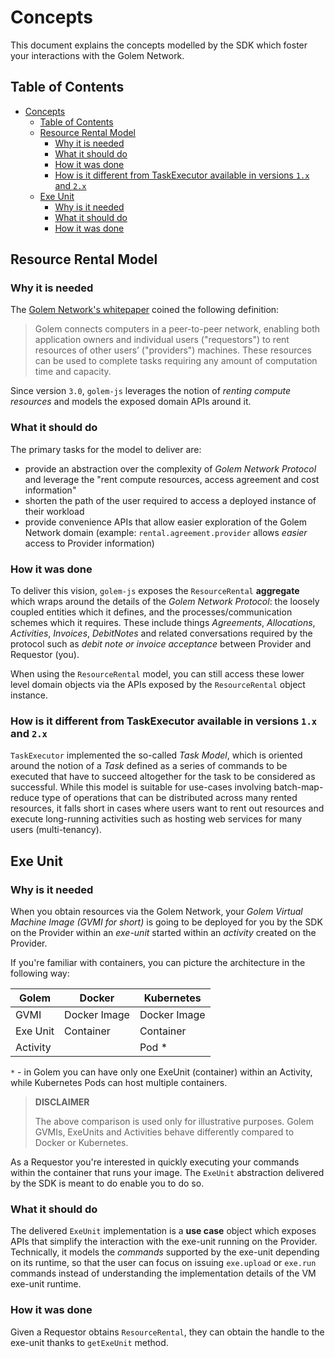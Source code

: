 # Concepts

This document explains the concepts modelled by the SDK which foster your interactions with the Golem Network.

## Table of Contents

<!-- TOC -->

- [Concepts](#concepts)
  - [Table of Contents](#table-of-contents)
  - [Resource Rental Model](#resource-rental-model)
    - [Why it is needed](#why-it-is-needed)
    - [What it should do](#what-it-should-do)
    - [How it was done](#how-it-was-done)
    - [How is it different from TaskExecutor available in versions `1.x` and `2.x`](#how-is-it-different-from-taskexecutor-available-in-versions-1x-and-2x)
  - [Exe Unit](#exe-unit)
    - [Why is it needed](#why-is-it-needed)
    - [What it should do](#what-it-should-do-1)
    - [How it was done](#how-it-was-done-1)
    <!-- TOC -->

## Resource Rental Model

### Why it is needed

The [Golem Network's whitepaper](https://assets.website-files.com/62446d07873fde065cbcb8d5/62446d07873fdeb626bcb927_Golemwhitepaper.pdf) coined the following definition:

> Golem connects computers in a peer-to-peer network, enabling both application
> owners and individual users ("requestors") to rent resources of other users’
> ("providers") machines. These resources can be used to complete tasks requiring any
> amount of computation time and capacity.

Since version `3.0`, `golem-js` leverages the notion of _renting compute resources_ and models the exposed domain APIs around it.

### What it should do

The primary tasks for the model to deliver are:

- provide an abstraction over the complexity of _Golem Network Protocol_ and leverage the "rent compute resources, access agreement and cost information"
- shorten the path of the user required to access a deployed instance of their workload
- provide convenience APIs that allow easier exploration of the Golem Network domain (example: `rental.agreement.provider` allows _easier_ access to Provider information)

### How it was done

To deliver this vision, `golem-js` exposes the `ResourceRental` **aggregate** which wraps around the details of the _Golem Network Protocol_: the loosely coupled entities which it defines, and the processes/communication schemes which it requires. These include things _Agreements_, _Allocations_, _Activities_, _Invoices_, _DebitNotes_ and related conversations required by the protocol such as _debit note or invoice acceptance_ between Provider and Requestor (you).

When using the `ResourceRental` model, you can still access these lower level domain objects via the APIs exposed by the `ResourceRental` object instance.

### How is it different from TaskExecutor available in versions `1.x` and `2.x`

`TaskExecutor` implemented the so-called _Task Model_, which is oriented around the notion of a _Task_ defined as a series of commands to be executed that have to succeed altogether for the task to be considered as successful. While this model is suitable for use-cases involving batch-map-reduce type of operations that can be distributed across many rented resources, it falls short in cases where users want to rent out resources and execute long-running activities such as hosting web services for many users (multi-tenancy).

## Exe Unit

### Why is it needed

When you obtain resources via the Golem Network, your _Golem Virtual Machine Image (GVMI for short)_ is going to be deployed for you by the SDK on the Provider within an _exe-unit_ started within an _activity_ created on the Provider.

If you're familiar with containers, you can picture the architecture in the following way:

| Golem    | Docker       | Kubernetes   |
| -------- | ------------ | ------------ |
| GVMI     | Docker Image | Docker Image |
| Exe Unit | Container    | Container    |
| Activity |              | Pod \*       |

`*` - in Golem you can have only one ExeUnit (container) within an Activity, while Kubernetes Pods can host multiple containers.

> **DISCLAIMER**
>
> The above comparison is used only for illustrative purposes. Golem GVMIs, ExeUnits and Activities behave differently compared to Docker or Kubernetes.

As a Requestor you're interested in quickly executing your commands within the container that runs your image. The `ExeUnit` abstraction delivered by the SDK is meant to do enable you to do so.

### What it should do

The delivered `ExeUnit` implementation is a **use case** object which exposes APIs that simplify the interaction with the exe-unit running on the Provider. Technically, it models the _commands_ supported by the exe-unit depending on its runtime, so that the user can focus on issuing `exe.upload` or `exe.run` commands instead of understanding the implementation details of the VM exe-unit runtime.

### How it was done

Given a Requestor obtains `ResourceRental`, they can obtain the handle to the exe-unit thanks to `getExeUnit` method.
